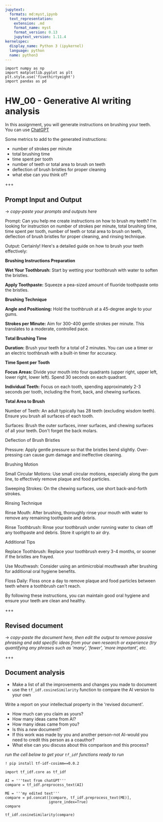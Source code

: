```yaml
---
jupytext:
  formats: md:myst,ipynb
  text_representation:
    extension: .md
    format_name: myst
    format_version: 0.13
    jupytext_version: 1.11.4
kernelspec:
  display_name: Python 3 (ipykernel)
  language: python
  name: python3
---
```


```{code-cell} ipython3
import numpy as np
import matplotlib.pyplot as plt
plt.style.use('fivethirtyeight')
import pandas as pd
```

# HW_00 - Generative AI writing analysis

In this assignment, you will generate instructions on brushing your teeth. You can use [ChatGPT](https://chatgpt.com/)

Some metrics to add to the generated instructions:

- number of strokes per minute
- total brushing time
- time spent per tooth 
- number of teeth or total area to brush on teeth
- deflection of brush bristles for proper cleaning
- what else can you think of?

+++

## Prompt Input and Output

-> _copy-paste your prompts and outputs here_


Prompt: Can you help me create instructions on how to brush my teeth? I'm looking for instruction on number of strokes per minute, total brushing time, time spent per tooth, number of teeth or total area to brush on teeth, deflection of brush bristles for proper cleaning, and rinsing technique.

Output: Certainly! Here's a detailed guide on how to brush your teeth effectively:

**Brushing Instructions Preparation**

**Wet Your Toothbrush:** Start by wetting your toothbrush with water to soften the bristles. 

**Apply Toothpaste:** Squeeze a pea-sized amount of fluoride toothpaste onto the bristles. 

**Brushing Technique**

**Angle and Positioning:** Hold the toothbrush at a 45-degree angle to your gums. 

**Strokes per Minute:** Aim for 300-400 gentle strokes per minute. This translates to a moderate, controlled pace. 

**Total Brushing Time**

**Duration:** Brush your teeth for a total of 2 minutes. You can use a timer or an electric toothbrush with a built-in timer for accuracy. 

**Time Spent per Tooth**

**Focus Areas:** Divide your mouth into four quadrants (upper right, upper left, lower right, lower left). Spend 30 seconds on each quadrant. 

**Individual Teeth:** Focus on each tooth, spending approximately 2-3 seconds per tooth, including the front, back, and chewing surfaces. 

**Total Area to Brush**

Number of Teeth: An adult typically has 28 teeth (excluding wisdom teeth). Ensure you brush all surfaces of each tooth.

Surfaces: Brush the outer surfaces, inner surfaces, and chewing surfaces of all your teeth. Don't forget the back molars.

Deflection of Brush Bristles

Pressure: Apply gentle pressure so that the bristles bend slightly. Over-pressing can cause gum damage and ineffective cleaning.

Brushing Motion

Small Circular Motions: Use small circular motions, especially along the gum line, to effectively remove plaque and food particles.

Sweeping Strokes: On the chewing surfaces, use short back-and-forth strokes.

Rinsing Technique

Rinse Mouth: After brushing, thoroughly rinse your mouth with water to remove any remaining toothpaste and debris.

Rinse Toothbrush: Rinse your toothbrush under running water to clean off any toothpaste and debris. Store it upright to air dry.

Additional Tips

Replace Toothbrush: Replace your toothbrush every 3-4 months, or sooner if the bristles are frayed.

Use Mouthwash: Consider using an antimicrobial mouthwash after brushing for additional oral hygiene benefits.

Floss Daily: Floss once a day to remove plaque and food particles between teeth where a toothbrush can't reach.

By following these instructions, you can maintain good oral hygiene and ensure your teeth are clean and healthy.

+++

## Revised document

-> _copy-paste the document here, then edit the output to remove passive phrasing and add specific ideas from your own research or experience (try quantifying any phrases such as 'many', 'fewer', 'more important', etc._

+++

## Document analysis

- Make a list of all the improvements and changes you made to document
- use the `tf_idf.cosineSimilarity` function to compare the AI version to your own

Write a report on your intellectual property  in the 'revised document'. 
- How much can you claim as yours?
- How many ideas came from AI?
- How many ideas came from you?
- Is this a _new_ document?
- If this work was made by you and another person-not AI-would you need to credit this person as a coauthor?
- What else can you discuss about this comparison and this process?

_run the cell below to get your `tf_idf` functions ready to run_

```{code-cell} ipython3
! pip install tf-idf-cosimm==0.0.2
```

```{code-cell} ipython3
import tf_idf.core as tf_idf
```

```{code-cell} ipython3
AI = '''text from chatGPT'''
compare = tf_idf.preprocess_text(AI)
```

```{code-cell} ipython3
ME = '''my edited text'''
compare = pd.concat([compare, tf_idf.preprocess_text(ME)], 
                    ignore_index=True)
compare
```

```{code-cell} ipython3
tf_idf.cosineSimilarity(compare)
```

```{code-cell} ipython3

```
